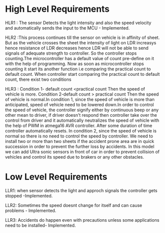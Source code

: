 
# High Level Requirements
HLR1 : The sensor Detects the light intensity and also the speed velocity and automatically sends the input to the MCU - Implemented.

HLR2 :This process continues till the sensor on vehicle is in affinity of sheet. But as the vehicle crosses the sheet the intensity of light on LDR increasys hence resistance of LDR decreases hence LDR will not be able to send signals of adequate strength to controller. So the controller stops counting.The microcontroller has a default value of count pre-define on it with the help of programming. Now as soon as microcontroller stops counting it start its another function i.e comparing the practical count to default count. When controller start comparing the practical count to default count, there exist two conditions

HLR3 : Condition 1- default count <practical count
Then the speed of vehicle is more.
Condition 2-default count > practical count
Then the speed of vehicle is normal.In condition 1, since the speed of vehicle is more than anticipated, speed of vehicle need to be lowered down.In order to control the speed of vehicle, the controller signify either by continuous beep or any other mean to driver, if driver doesn't respond then controller take over the control from driver and it automatically neutralizes the speed of vehicle with the help of PWM in atmega16 AVR controller. After some duration of time controller automatically resets.
In condition 2, since the speed of vehicle is normal so there is no need to control the speed by controller. We need to install two or more than two sheets if the accident prone area are in quick succession in order to prevent the further loss by accidents. In this model we can add Ultra sonic sensors in front of car in order to prevent collision of vehicles and control its speed due to brakers or any other obstacles.

# Low Level Requirements
LLR1: when sensor detects the light and approch signals the controller gets stopped -Implemented.

LLR2: Sometimes the speed doesnt change for itself and can cause problems - Implemented.

LLR3: Accidents do happen even with precautions unless some applications need to be installed- Implemented.